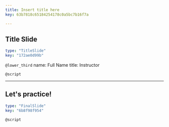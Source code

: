 ```yaml
---
title: Insert title here
key: 63b7818c65184254178c0a5bc7b16f7a

---
```

## Title Slide

```yaml
type: "TitleSlide"
key: "172ae0d99b"
```

`@lower_third`
name: Full Name
title: Instructor


`@script`



---
## Let's practice!

```yaml
type: "FinalSlide"
key: "6b8f98f954"
```

`@script`


